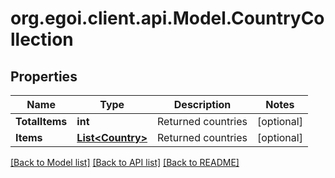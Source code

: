 
# org.egoi.client.api.Model.CountryCollection

## Properties

Name | Type | Description | Notes
------------ | ------------- | ------------- | -------------
**TotalItems** | **int** | Returned countries | [optional] 
**Items** | [**List&lt;Country&gt;**](Country.md) | Returned countries | [optional] 

[[Back to Model list]](../README.md#documentation-for-models)
[[Back to API list]](../README.md#documentation-for-api-endpoints)
[[Back to README]](../README.md)

